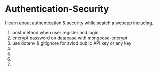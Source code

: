 # Authentication-Security

I learn about authentication & security while scatch a webapp including..

1. post method when user register and login
2. encrypt password on database with mongoose-encrypt
3. use dotenv & gitignore for aviod public API key or any key
4.
5.
6.
7.
